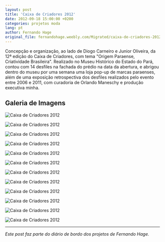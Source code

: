 ```yaml
---
layout: post
title: 'Caixa de Criadores 2012'
date: 2012-09-18 15:00:00 +0200
categories: projetos moda
lang: pt
author: Fernando Hage
original_file: fernandohage.weebly.com/Migrated/caixa-de-criadores-2012.html
---
```


Concepção e organização, ao lado de Diogo Carneiro e Junior Oliveira, da 12ª edição do Caixa de Criadores, com tema "Origem Paraense, Criatividade Brasileira". Realizado no Museu Histórico do Estado do Pará, contou com 14 desfiles na fachada do prédio na data da abertura, e abrigou dentro do museu por uma semana uma loja pop-up de marcas paraenses, além de uma exposição retrospectiva dos desfiles realizados pelo evento entre 2006 e 2011, com curadoria de Orlando Maneschy e produção executiva minha.

## Galeria de Imagens

![Caixa de Criadores 2012](/assets/images/2012-09-18-caixa-criadores-edicao-2012-belem-01.jpg)

![Caixa de Criadores 2012](/assets/images/2012-09-18-caixa-criadores-edicao-2012-belem-02.jpg)

![Caixa de Criadores 2012](/assets/images/2012-09-18-caixa-criadores-edicao-2012-belem-03.jpg)

![Caixa de Criadores 2012](/assets/images/2012-09-18-caixa-criadores-edicao-2012-belem-04.jpg)

![Caixa de Criadores 2012](/assets/images/2012-09-18-caixa-criadores-edicao-2012-belem-05.png)

![Caixa de Criadores 2012](/assets/images/2012-09-18-caixa-criadores-edicao-2012-belem-06.jpg)

![Caixa de Criadores 2012](/assets/images/2012-09-18-caixa-criadores-edicao-2012-belem-07.jpg)

![Caixa de Criadores 2012](/assets/images/2012-09-18-caixa-criadores-edicao-2012-belem-08.jpg)

![Caixa de Criadores 2012](/assets/images/2012-09-18-caixa-criadores-edicao-2012-belem-09.jpg)

![Caixa de Criadores 2012](/assets/images/2012-09-18-caixa-criadores-edicao-2012-belem-10.jpg)

![Caixa de Criadores 2012](/assets/images/2012-09-18-caixa-criadores-edicao-2012-belem-11.png)

![Caixa de Criadores 2012](/assets/images/2012-09-18-caixa-criadores-edicao-2012-belem-12.png)

---

*Este post faz parte do diário de bordo dos projetos de Fernando Hage.*
